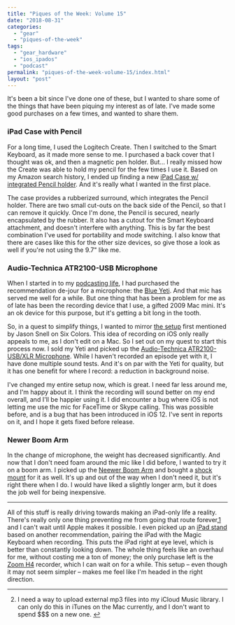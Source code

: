 ```yaml
---
title: "Piques of the Week: Volume 15"
date: "2018-08-31"
categories: 
  - "gear"
  - "piques-of-the-week"
tags: 
  - "gear_hardware"
  - "ios_ipados"
  - "podcast"
permalink: "piques-of-the-week-volume-15/index.html"
layout: "post"
---
```


It's been a bit since I've done one of these, but I wanted to share some of the things that have been piquing my interest as of late. I've made some good purchases on a few times, and wanted to share them.

### iPad Case with Pencil

For a long time, I used the Logitech Create. Then I switched to the Smart Keyboard, as it made more sense to me. I purchased a back cover that I thought was ok, and then a magnetic pen holder. But… I really missed how the Create was able to hold my pencil for the few times I use it. Based on my Amazon search history, I ended up finding a new [iPad Case w/ integrated Pencil holder](https://amzn.to/2LLk3y5). And it's really what I wanted in the first place.

The case provides a rubberized surround, which integrates the Pencil holder. There are two small cut-outs on the back side of the Pencil, so that I can remove it quickly. Once I'm done, the Pencil is secured, nearly encapsulated by the rubber. It also has a cutout for the Smart Keyboard attachment, and doesn't interfere with anything. This is by far the best combination I've used for portability and mode switching. I also know that there are cases like this for the other size devices, so give those a look as well if you're not using the 9.7" like me.

### Audio-Technica ATR2100-USB Microphone

When I started in to my [podcasting life](https://www.nahumck.me/fundamentally-broken/), I had purchased the recommendation de-jour for a microphone: the [Blue Yeti](https://amzn.to/2osbYVC). And that mic has served me well for a while. But one thing that has been a problem for me as of late has been the recording device that I use, a gifted 2009 Mac mini. It's an ok device for this purpose, but it's getting a bit long in the tooth.

So, in a quest to simplify things, I wanted to mirror [the setup](https://sixcolors.com/post/2016/12/recording-a-podcast-locally-on-ios-without-a-mac/) first mentioned by Jason Snell on Six Colors. This idea of recording on iOS only really appeals to me, as I don't edit on a Mac. So I set out on my quest to start this process now. I sold my Yeti and picked up the [Audio-Technica ATR2100-USB/XLR Microphone](https://amzn.to/2Pq48Yp). While I haven't recorded an episode yet with it, I have done multiple sound tests. And it's on par with the Yeti for quality, but it has one benefit for where I record: a reduction in background noise.

I've changed my entire setup now, which is great. I need far less around me, and I'm happy about it. I think the recording will sound better on my end overall, and I'll be happier using it. I did encounter a bug where iOS is not letting me use the mic for FaceTime or Skype calling. This was possible before, and is a bug that has been introduced in iOS 12. I've sent in reports on it, and I hope it gets fixed before release.

### Newer Boom Arm

In the change of microphone, the weight has decreased significantly. And now that I don't need foam around the mic like I did before, I wanted to try it on a boom arm. I picked up the [Neewer Boom Arm](https://amzn.to/2Pk7Fay) and bought a [shock mount](https://amzn.to/2C5IVky) for it as well. It's up and out of the way when I don't need it, but it's right there when I do. I would have liked a slightly longer arm, but it does the job well for being inexpensive.

* * *

All of this stuff is really driving towards making an iPad-only life a reality. There's really only one thing preventing me from going that route forever,[1](#fn-1450-1) and I can't wait until Apple makes it possible. I even picked up an [iPad stand](https://amzn.to/2N82JYK) based on another recommendation, pairing the iPad with the Magic Keyboard when recording. This puts the iPad right at eye level, which is better than constantly looking down. The whole thing feels like an overhaul for me, without costing me a ton of money; the only purchase left is the [Zoom H4](http://www.amazon.com/dp/B01ALPUFYO/?tag=nahumck-20) recorder, which I can wait on for a while. This setup – even though it may not seem simpler – makes me feel like I'm headed in the right direction.

* * *

2. I need a way to upload external mp3 files into my iCloud Music library. I can only do this in iTunes on the Mac currently, and I don't want to spend $$$ on a new one. [↩](#fnref-1450-1)
